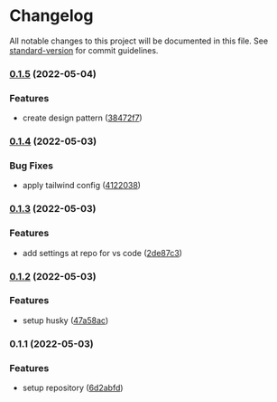 # Changelog

All notable changes to this project will be documented in this file. See [standard-version](https://github.com/conventional-changelog/standard-version) for commit guidelines.

### [0.1.5](https://github.com/RendyArthaP/web-portfolio/compare/v0.1.4...v0.1.5) (2022-05-04)


### Features

* create design pattern ([38472f7](https://github.com/RendyArthaP/web-portfolio/commit/38472f7c414713b764c1d688c9cdcb2b645e8827))

### [0.1.4](https://github.com/RendyArthaP/web-portfolio/compare/v0.1.3...v0.1.4) (2022-05-03)


### Bug Fixes

* apply tailwind config ([4122038](https://github.com/RendyArthaP/web-portfolio/commit/412203817766f55014069dc1e9dbe4bf665fad1d))

### [0.1.3](https://github.com/RendyArthaP/web-portfolio/compare/v0.1.2...v0.1.3) (2022-05-03)


### Features

* add settings at repo for vs code ([2de87c3](https://github.com/RendyArthaP/web-portfolio/commit/2de87c3bf45eeae7423d3cff71375dfaeb4844cb))

### [0.1.2](https://github.com/RendyArthaP/web-portfolio/compare/v0.1.1...v0.1.2) (2022-05-03)


### Features

* setup husky ([47a58ac](https://github.com/RendyArthaP/web-portfolio/commit/47a58ac36221fd1a83d2abc058bbc14bfd24c3c7))

### 0.1.1 (2022-05-03)


### Features

* setup repository ([6d2abfd](https://github.com/RendyArthaP/web-portfolio/commit/6d2abfd9b24551b8ec1cad3a85edf700c4545496))
